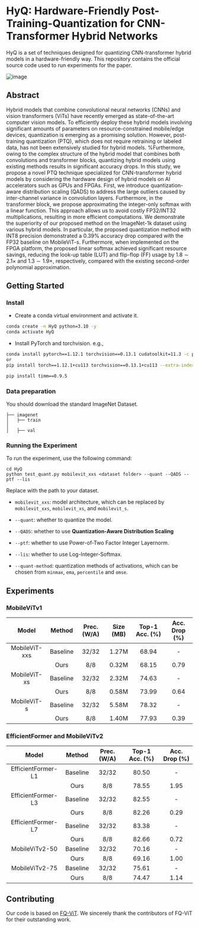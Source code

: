 # HyQ: Hardware-Friendly Post-Training-Quantization for CNN-Transformer Hybrid Networks
HyQ is a set of techniques designed for quantizing CNN-transformer hybrid models in a hardware-friendly way. This repository contains the official source code used to run experiments for the paper.

![image](https://github.com/IDSL-SeoulTech/HyQ/assets/50408754/739c8c07-0f8d-4b03-aaa2-5b059fb23f0d)

## Abstract
Hybrid models that combine convolutional neural networks (CNNs) and vision transformers (ViTs) have recently emerged as state-of-the-art computer vision models. To efficiently deploy these hybrid models involving significant amounts of parameters on resource-constrained mobile/edge devices, quantization is emerging as a promising solution. However, post-training quantization (PTQ), which does not require retraining or labeled data, has not been extensively studied for hybrid models. 
%Furthermore, owing to the complex structure of the hybrid model that combines both convolutions and transformer blocks, quantizing hybrid models using existing methods results in significant accuracy drops. 
In this study, we propose a novel PTQ technique specialized for CNN-transformer hybrid models by considering the hardware design of hybrid models on AI accelerators such as GPUs and FPGAs. First, we introduce quantization-aware distribution scaling (QADS) to address the large outliers caused by inter-channel variance in convolution layers. Furthermore, in the transformer block, we propose approximating the integer-only softmax with a linear function. This approach allows us to avoid costly FP32/INT32 multiplications, resulting in more efficient computations. We demonstrate the superiority of our proposed method on the ImageNet-1k dataset using various hybrid models. In particular, the proposed quantization method with INT8 precision demonstrated a 0.39\% accuracy drop compared with the FP32 baseline on MobileViT-s. Furthermore, when implemented on the FPGA platform, the proposed linear softmax achieved significant resource savings, reducing the look-up table (LUT) and flip-flop (FF) usage by $1.8 \sim 2.1\times$ and $1.3 \sim 1.9\times$, respectively, compared with the existing second-order polynomial approximation.

## Getting Started

### Install

- Create a conda virtual environment and activate it.

```bash
conda create -n HyQ python=3.10 -y
conda activate HyQ
```

- Install PyTorch and torchvision. e.g.,

```bash
conda install pytorch==1.12.1 torchvision==0.13.1 cudatoolkit=11.3 -c pytorch 
or
pip install torch==1.12.1+cu113 torchvision==0.13.1+cu113 --extra-index-url https://download.pytorch.org/whl/cu113

pip install timm==0.9.5
```

### Data preparation

You should download the standard ImageNet Dataset.

```
├── imagenet
│   ├── train
│
│   ├── val
```

### Running the Experiment
To run the experiment, use the following command:

```
cd HyQ
python test_quant.py mobilevit_xxs <dataset folder> --quant --QADS --ptf --lis
```
Replace <dataset folder> with the path to your dataset.

- `mobilevit_xxs`: model architecture, which can be replaced by `mobilevit_xxs`, `mobilevit_xs`, and `mobilevit_s`.

- `--quant`: whether to quantize the model.

- `--QADS`: whether to use **Quantization-Aware Distribution Scaling**

- `--ptf`: whether to use Power-of-Two Factor Integer Layernorm.

- `--lis`: whether to use Log-Integer-Softmax.

- `--quant-method`: quantization methods of activations, which can be chosen from `minmax`, `ema`, `percentile` and `omse`.


## Experiments

### MobileViTv1
| Model | Method | Prec. (W/A) | Size (MB) | Top-1 Acc. (%) | Acc. Drop (%) |
|:-----:|:------:|:-----------:|:---------:|:--------------:|:-------------:|
| MobileViT-xxs | Baseline | 32/32 | 1.27M | 68.94 | - |
| | Ours | 8/8 | 0.32M | 68.15 | 0.79 |
| MobileViT-xs | Baseline | 32/32 | 2.32M | 74.63 | - |
| | Ours | 8/8 | 0.58M | 73.99 | 0.64 |
| MobileViT-s | Baseline | 32/32 | 5.58M | 78.32 | - |
| | Ours | 8/8 | 1.40M | 77.93 | 0.39 |

### EfficientFormer and MobileViTv2
| Model | Method | Prec. (W/A) | Top-1 Acc. (%) | Acc. Drop (%) |
|:-----:|:------:|:-----------:|:--------------:|:-------------:|
| EfficientFormer-L1 | Baseline | 32/32 | 80.50 | - |
| | Ours | 8/8 | 78.55 | 1.95 |
| EfficientFormer-L3 | Baseline | 32/32 | 82.55 | - |
| | Ours | 8/8 | 82.26 | 0.29  |
| EfficientFormer-L7 | Baseline | 32/32 | 83.38 | - |
| | Ours | 8/8 | 82.66 | 0.72 |
| MobileViTv2-50 | Baseline | 32/32 | 70.16 | - |
| | Ours | 8/8 | 69.16 | 1.00 |
| MobileViTv2-75 | Baseline | 32/32 | 75.61 | - |
| | Ours | 8/8 | 74.47 | 1.14 |


## Contributing

Our code is based on [FQ-ViT](https://github.com/megvii-research/FQ-ViT). We sincerely thank the contributors of FQ-ViT for their outstanding work.
